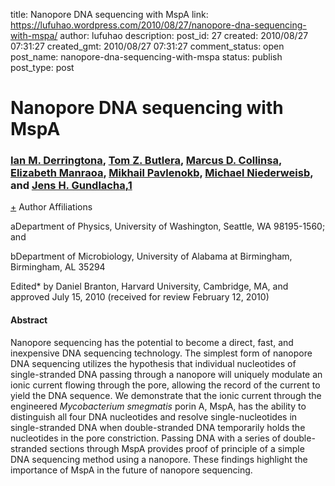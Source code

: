 title: Nanopore DNA sequencing with MspA
link: https://lufuhao.wordpress.com/2010/08/27/nanopore-dna-sequencing-with-mspa/
author: lufuhao
description: 
post_id: 27
created: 2010/08/27 07:31:27
created_gmt: 2010/08/27 07:31:27
comment_status: open
post_name: nanopore-dna-sequencing-with-mspa
status: publish
post_type: post

# Nanopore DNA sequencing with MspA

### [Ian M. Derrington](http://www.pnas.org/search?author1=Ian+M.+Derrington&sortspec=date&submit=Submit)[a](http://www.pnas.org/content/early/2010/08/24/1001831107.short?rss=1#aff-1), [Tom Z. Butler](http://www.pnas.org/search?author1=Tom+Z.+Butler&sortspec=date&submit=Submit)[a](http://www.pnas.org/content/early/2010/08/24/1001831107.short?rss=1#aff-1), [Marcus D. Collins](http://www.pnas.org/search?author1=Marcus+D.+Collins&sortspec=date&submit=Submit)[a](http://www.pnas.org/content/early/2010/08/24/1001831107.short?rss=1#aff-1), [Elizabeth Manrao](http://www.pnas.org/search?author1=Elizabeth+Manrao&sortspec=date&submit=Submit)[a](http://www.pnas.org/content/early/2010/08/24/1001831107.short?rss=1#aff-1), [Mikhail Pavlenok](http://www.pnas.org/search?author1=Mikhail+Pavlenok&sortspec=date&submit=Submit)[b](http://www.pnas.org/content/early/2010/08/24/1001831107.short?rss=1#aff-2), [Michael Niederweis](http://www.pnas.org/search?author1=Michael+Niederweis&sortspec=date&submit=Submit)[b](http://www.pnas.org/content/early/2010/08/24/1001831107.short?rss=1#aff-2), and [Jens H. Gundlach](http://www.pnas.org/search?author1=Jens+H.+Gundlach&sortspec=date&submit=Submit)[a](http://www.pnas.org/content/early/2010/08/24/1001831107.short?rss=1#aff-1),[1](http://www.pnas.org/content/early/2010/08/24/1001831107.short?rss=1#corresp-1)

[+](http://www.pnas.org/content/early/2010/08/24/1001831107.short?rss=1#) Author Affiliations 

aDepartment of Physics, University of Washington, Seattle, WA 98195-1560; and 

bDepartment of Microbiology, University of Alabama at Birmingham, Birmingham, AL 35294 

Edited* by Daniel Branton, Harvard University, Cambridge, MA, and approved July 15, 2010 (received for review February 12, 2010) 

#### Abstract

Nanopore sequencing has the potential to become a direct, fast, and inexpensive DNA sequencing technology. The simplest form of nanopore DNA sequencing utilizes the hypothesis that individual nucleotides of single-stranded DNA passing through a nanopore will uniquely modulate an ionic current flowing through the pore, allowing the record of the current to yield the DNA sequence. We demonstrate that the ionic current through the engineered _Mycobacterium smegmatis_ porin A, MspA, has the ability to distinguish all four DNA nucleotides and resolve single-nucleotides in single-stranded DNA when double-stranded DNA temporarily holds the nucleotides in the pore constriction. Passing DNA with a series of double-stranded sections through MspA provides proof of principle of a simple DNA sequencing method using a nanopore. These findings highlight the importance of MspA in the future of nanopore sequencing.